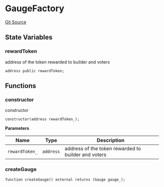 # GaugeFactory

[Git Source](https://github.com/rsksmart/builder-incentives-sc/blob/18fb4163e2334fa840a31f7eb0b1dcc3445e44ef/src/gauge/GaugeFactory.sol)

## State Variables

### rewardToken

address of the token rewarded to builder and voters

```solidity
address public rewardToken;
```

## Functions

### constructor

constructor

```solidity
constructor(address rewardToken_);
```

**Parameters**

| Name           | Type      | Description                                         |
| -------------- | --------- | --------------------------------------------------- |
| `rewardToken_` | `address` | address of the token rewarded to builder and voters |

### createGauge

```solidity
function createGauge() external returns (Gauge gauge_);
```
